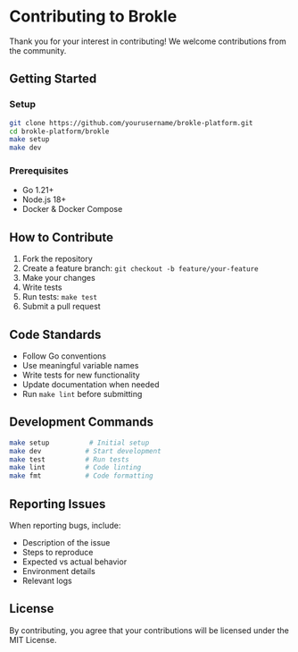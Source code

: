 # Contributing to Brokle

Thank you for your interest in contributing! We welcome contributions from the community.

## Getting Started

### Setup
```bash
git clone https://github.com/yourusername/brokle-platform.git
cd brokle-platform/brokle
make setup
make dev
```

### Prerequisites
- Go 1.21+
- Node.js 18+
- Docker & Docker Compose

## How to Contribute

1. Fork the repository
2. Create a feature branch: `git checkout -b feature/your-feature`
3. Make your changes
4. Write tests
5. Run tests: `make test`
6. Submit a pull request

## Code Standards

- Follow Go conventions
- Use meaningful variable names
- Write tests for new functionality
- Update documentation when needed
- Run `make lint` before submitting

## Development Commands

```bash
make setup          # Initial setup
make dev           # Start development
make test          # Run tests
make lint          # Code linting
make fmt           # Code formatting
```

## Reporting Issues

When reporting bugs, include:
- Description of the issue
- Steps to reproduce
- Expected vs actual behavior
- Environment details
- Relevant logs

## License

By contributing, you agree that your contributions will be licensed under the MIT License.
